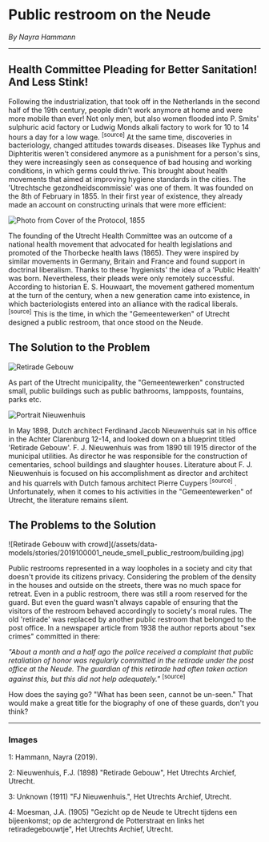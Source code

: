# Public restroom on the Neude

_By Nayra Hammann_

---

## Health Committee Pleading for Better Sanitation! And Less Stink!

Following the industrialization, that took off in the Netherlands in the second half of the 19th century, people didn't work anymore at home and were more mobile than ever! Not only men, but also women flooded into P. Smits' sulphuric acid factory or Ludwig Monds alkali factory to work for 10 to 14 hours a day for a low wage. <sup><utm-source sourceUrl="https://link.springer.com/chapter/10.1007/978-94-017-3253-6_10">\[source\]</utm-source></sup> At the same time, discoveries in bacteriology, changed attitudes towards diseases. Diseases like Typhus and Diphteritis weren't considered anymore as a punishment for a person's sins, they were increasingly seen as consequence of bad housing and working conditions, in which germs could thrive. This brought about health movements that aimed at improving hygiene standards in the cities. The 'Utrechtsche gezondheidscommissie' was one of them. It was founded on the 8th of February in 1855. In their first year of existence, they already made an account on constructing urinals that were more efficient:

![Photo from Cover of the Protocol, 1855](/assets/data-models/stories/2019100001_neude_smell_public_restroom/document.jpg)

The founding of the Utrecht Health Committee was an outcome of a national health movement that advocated for health legislations and promoted of the Thorbecke health laws (1865). They were inspired by similar movements in Germany, Britain and France and found support in doctrinal liberalism. Thanks to these 'hygienists' the idea of a 'Public Health' was born. Nevertheless, their pleads were only remotely successful. According to historian E. S. Houwaart, the movement gathered momentum at the turn of the century, when a new generation came into existence, in which bacteriologists entered into an alliance with the radical liberals. <sup><utm-source sourceUrl="https://www.ntvg.nl/artikelen/de-hygi%C3%ABnisten-artsen-staat-en-volksgezondheid-nederland-1840-1890">\[source\]</utm-source></sup> This is the time, in which the "Gemeentewerken" of Utrecht designed a public restroom, that once stood on the Neude.

## The Solution to the Problem

![Retirade Gebouw](/assets/data-models/stories/2019100001_neude_smell_public_restroom/blueprint.jpg)

As part of the Utrecht municipality, the "Gemeentewerken" constructed small, public buildings such as public bathrooms, lampposts, fountains, parks etc.

![Portrait Nieuwenhuis](/assets/data-models/stories/2019100001_neude_smell_public_restroom/nieuwenhuis.jpg)

In May 1898, Dutch architect Ferdinand Jacob Nieuwenhuis sat in his office in the Achter Clarenburg 12-14, and looked down on a blueprint titled 'Retirade Gebouw'. F. J. Nieuwenhuis was from 1890 till 1915 director of the municipal utilities. As director he was responsible for the construction of cementaries, school buildings and slaughter houses. Literature about F. J. Nieuwenhuis is focused on his accomplishment as director and architect and his quarrels with Dutch famous architect Pierre Cuypers <sup><utm-source sourceUrl="https://hetutrechtsarchief.nl/collectie/0B2D04FBBC9955F1955E77B85B682938">\[source\]</utm-source></sup> . Unfortunately, when it comes to his activities in the "Gemeentewerken" of Utrecht, the literature remains silent.

## The Problems to the Solution

<utm-source sourceUrl="https://hetutrechtsarchief.nl/beeldmateriaal/detail/9c02d521-d87d-53f7-a0c7-9a46e1d9854d">
![Retirade Gebouw with crowd](/assets/data-models/stories/2019100001_neude_smell_public_restroom/building.jpg)
</utm-source>

Public restrooms represented in a way loopholes in a society and city that doesn't provide its citizens privacy. Considering the problem of the density in the houses and outside on the streets, there was no much space for retreat. Even in a public restroom, there was still a room reserved for the guard. But even the guard wasn't always capable of ensuring that the visitors of the restroom behaved accordingly to society's moral rules. The old 'retirade' was replaced by another public restroom that belonged to the post office. In a newspaper article from 1938 the author reports about "sex crimes" committed in there:

_"About a month and a half ago the police received a complaint that public retaliation of honor was regularly committed in the retirade under the post office at the Neude. The guardian of this retirade had often taken action against this, but this did not help adequately."_ <sup><utm-source sourceUrl="https://hetutrechtsarchief.nl/collectie/CDFCBD46EFBB42BFB3080C9811CD161A">\[source\]</utm-source></sup>

How does the saying go? "What has been seen, cannot be un-seen." That would make a great title for the biography of one of these guards, don't you think?

---

### Images

1: Hammann, Nayra (2019).

2: Nieuwenhuis, F.J. (1898) "Retirade Gebouw", Het Utrechts Archief, Utrecht.

3: Unknown (1911) "FJ Nieuwenhuis.", Het Utrechts Archief, Utrecht.

4: Moesman, J.A. (1905) "Gezicht op de Neude te Utrecht tijdens een bijeenkomst; op de achtergrond de Potterstraat en links het retiradegebouwtje", Het Utrechts Archief, Utrecht.
